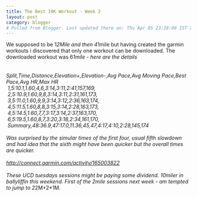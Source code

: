 ```yaml
---
title: The Best 10K Workout - Week 3
layout: post
category: blogger
# Pulled from Blogger. Last updated there on: Thu Apr 05 23:28:00 IST 2012
---
```

We supposed to be 1*2Mile and then 4*1mile but having created the garmin workouts i discovered that only one workout can be downloaded. The downloaded workout was 6*1mile - here are the details<br /><br /><br />Split,Time,Distance,Elevation+,Elevation-,Avg Pace,Avg Moving Pace,Best Pace,Avg HR,Max HR<br />&nbsp;1,5:10.1,1.60,4,6,3:14,3:11,2:41,157,169,<br />&nbsp;2,5:10.9,1.60,9,8,3:14,3:11,2:31,161,173,<br />&nbsp;3,5:11.0,1.60,9,9,3:14,3:12,2:36,163,174,<br />&nbsp;4,5:11.5,1.60,8,8,3:15,3:14,2:28,163,173,<br />&nbsp;4,5:14.5,1.60,7,7,3:17,3:14,2:37,163,170,<br />&nbsp;6,5:19.5,1.60,8,7,3:20,3:18,2:34,161,170,<br />&nbsp;Summary,48:36.9,47:17.0,11.36,45,47,4:17,4:10,2:28,145,174<br /><br />Was&nbsp;surprised&nbsp;by the simular times of the first four, usual fifth slowdown and had idea that the sixth might have been quicker but the overall times are quicker.<br /><br /><a href="http://connect.garmin.com/activity/165003822">http://connect.garmin.com/activity/165003822</a><br /><br />These UCD tuesdays sessions might be paying some dividend. 10miler in ballyliffin this weekend. First of the 2mile sessions next week - am tempted to jump to 2*2M+2*1M.<br /><br /><br /><br />
